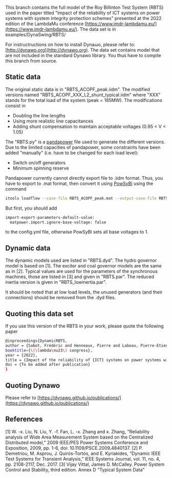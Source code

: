 <!--
    Copyright (c) 2015-2019, RTE (http://www.rte-france.com)
    See AUTHORS.txt
    All rights reserved.
    This Source Code Form is subject to the terms of the Mozilla Public
    License, v. 2.0. If a copy of the MPL was not distributed with this
    file, you can obtain one at http://mozilla.org/MPL/2.0/.
    SPDX-License-Identifier: MPL-2.0

    This file is part of Dynawo, an hybrid C++/Modelica open source time domain
    simulation tool for power systems.
-->
This branch contains the full model of the Roy Billinton Test System (RBTS) used in the paper titled "Impact of the reliability of ICT systems on power systems with system integrity protection schemes" presented at the 2022 edition of the LambdaMu conference [https://www.imdr-lambdamu.eu/](https://www.imdr-lambdamu.eu/). The data set is in examples/DynaSwing/RBTS/

For instructructions on how to install Dyna&omega;o, please refer to: [http://dynawo.org](http://dynawo.org). The data set contains model that are not included in the standard Dynawo library. You thus have to compile this branch from source.

## Static data

The original static data is in "RBTS_ACOPF_peak.iidm". The modified versions named "RBTS_ACOPF_XXX_L2_shunt_typical.iidm" where "XXX" stands for the total load of the system (peak = 185MW). The modifications consist in

- Doubling the line lengths
- Using more realistic line capacitances
- Adding shunt compensation to maintain acceptable voltages (0.95 < V < 1.05)

The "RBTS.py" is a [pandapower](http://www.pandapower.org/) file used to generate the different versions. Due to the limited capacities of pandapower, some constraints have been added "manually" (i.e. have to be changed for each load level):

- Switch on/off generators
- Minimum spinning reserve

Pandapower currently cannot directly export file to .iidm format. Thus, you have to export to .mat format, then convert it using [PowSyBl](https://www.powsybl.org/) using the command

``` bash
itools loadflow --case-file RBTS_ACOPF_peak.mat --output-case-file RBTS_ACOPF_peak.xiidm --output-case-format XIIDM
```

But first, you should add

``` bash
import-export-parameters-default-value:
  matpower.import.ignore-base-voltage: false
```

to the config.yml file, otherwise PowSyBl sets all base voltages to 1.

## Dynamic data

The dynamic models used are listed in "RBTS.dyd". The hydro governor model is based on [1]. The exciter and coal governor models are the same as in [2]. Typical values are used for the parameters of the synchronous machines, those are listed in [3] and given in "RBTS.par". The reduced inertia version is given in "RBTS_lowinertia.par".

It should be noted that at low load levels, the unused generators (and their connections) should be removed from the .dyd files.

## Quoting this data set

If you use this version of the RBTS in your work, please quote the following paper

``` bash
@inproceedings{DynamicRBTS,
author = {Sabot, Frédéric and Henneaux, Pierre and Labeau, Pierre-Etienne and Dricot, Jean-Michel},
booktitle={\(\lambda\mu23\) congress},
year = {2022},
title = {Impact of the reliability of {ICT} systems on power systems with system integrity protection schemes},
doi = {To be added after publication}
}
```

## Quoting Dynawo

Please refer to [https://dynawo.github.io/publications/](https://dynawo.github.io/publications/)

## References

[1] W. -x. Liu, N. Liu, Y. -f. Fan, L. -x. Zhang and x. Zhang, "Reliability analysis of Wide Area Measurement System based on the Centralized Distributed model," 2009 IEEE/PES Power Systems Conference and Exposition, 2009, pp. 1-6, doi: 10.1109/PSCE.2009.4840137.
[2] P. Demetriou, M. Asprou, J. Quirós-Tortós, and E. Kyriakides, “Dynamic IEEE Test Systems for Transient Analysis,” IEEE Systems Journal, vol. 11, no. 4, pp. 2108-2117, Dec. 2017.
[3] Vijay Vittal, James D. McCalley. Power System Control and Stability, third edition. Annex D "Typical System Data"
